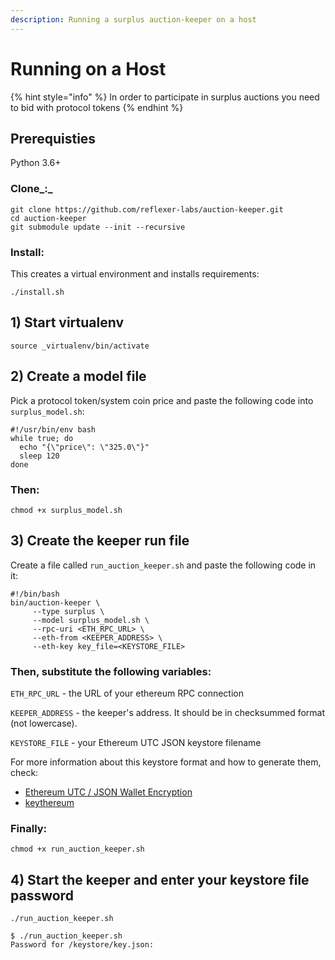 ```yaml
---
description: Running a surplus auction-keeper on a host
---
```


# Running on a Host


{% hint style="info" %}
In order to participate in surplus auctions you need to bid with protocol tokens
{% endhint %}

## Prerequisties

Python 3.6+

### Clone_**:**_

```text
git clone https://github.com/reflexer-labs/auction-keeper.git
cd auction-keeper
git submodule update --init --recursive
```

### Install:

This creates a virtual environment and installs requirements:

`./install.sh`

## 1\) Start virtualenv

`source _virtualenv/bin/activate`

## 2\) Create a model file

Pick a protocol token/system coin price and paste the following code into `surplus_model.sh`:

```text
#!/usr/bin/env bash
while true; do
  echo "{\"price\": \"325.0\"}"
  sleep 120                   
done
```

### Then:

`chmod +x surplus_model.sh`

## 3\) Create the keeper run file

Create a file called `run_auction_keeper.sh` and paste the following code in it:

```text
#!/bin/bash
bin/auction-keeper \
     --type surplus \
     --model surplus_model.sh \
     --rpc-uri <ETH_RPC_URL> \
     --eth-from <KEEPER_ADDRESS> \
     --eth-key key_file=<KEYSTORE_FILE>
```

### Then, substitute the following variables:

`ETH_RPC_URL` - the URL of your ethereum RPC connection

`KEEPER_ADDRESS` - the keeper's address. It should be in checksummed format \(not lowercase\).

`KEYSTORE_FILE` - your Ethereum UTC JSON keystore filename

For more information about this keystore format and how to generate them, check:

* [Ethereum UTC / JSON Wallet Encryption](https://wizardforcel.gitbooks.io/practical-cryptography-for-developers-book/content/symmetric-key-ciphers/ethereum-wallet-encryption.html)
* [keythereum](https://github.com/ethereumjs/keythereum)

### Finally:

`chmod +x run_auction_keeper.sh`

## 4\) Start the keeper and enter your keystore file password

`./run_auction_keeper.sh`

```text
$ ./run_auction_keeper.sh
Password for /keystore/key.json:
```

